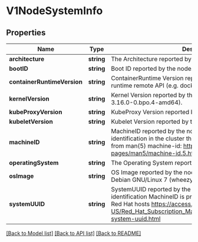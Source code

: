 # V1NodeSystemInfo

## Properties
Name | Type | Description | Notes
------------ | ------------- | ------------- | -------------
**architecture** | **string** | The Architecture reported by the node | 
**bootID** | **string** | Boot ID reported by the node. | 
**containerRuntimeVersion** | **string** | ContainerRuntime Version reported by the node through runtime remote API (e.g. docker://1.5.0). | 
**kernelVersion** | **string** | Kernel Version reported by the node from &#39;uname -r&#39; (e.g. 3.16.0-0.bpo.4-amd64). | 
**kubeProxyVersion** | **string** | KubeProxy Version reported by the node. | 
**kubeletVersion** | **string** | Kubelet Version reported by the node. | 
**machineID** | **string** | MachineID reported by the node. For unique machine identification in the cluster this field is prefered. Learn more from man(5) machine-id: http://man7.org/linux/man-pages/man5/machine-id.5.html | 
**operatingSystem** | **string** | The Operating System reported by the node | 
**osImage** | **string** | OS Image reported by the node from /etc/os-release (e.g. Debian GNU/Linux 7 (wheezy)). | 
**systemUUID** | **string** | SystemUUID reported by the node. For unique machine identification MachineID is prefered. This field is specific to Red Hat hosts https://access.redhat.com/documentation/en-US/Red_Hat_Subscription_Management/1/html/RHSM/getting-system-uuid.html | 

[[Back to Model list]](../README.md#documentation-for-models) [[Back to API list]](../README.md#documentation-for-api-endpoints) [[Back to README]](../README.md)


